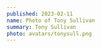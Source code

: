 ```yaml
---
published: 2023-02-11
name: Photo of Tony Sullivan
summary: Tony Sullivan
photo: avatars/tonysull.png
---
```

